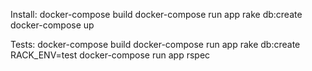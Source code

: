Install:
docker-compose build
docker-compose run app rake db:create
docker-compose up

Tests:
docker-compose build
docker-compose run app rake db:create RACK_ENV=test
docker-compose run app rspec

